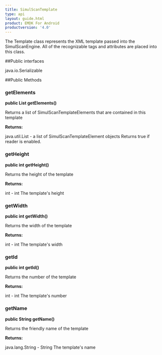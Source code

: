 ```yaml
---
title: SimulScanTemplate
type: api
layout: guide.html
product: EMDK For Android
productversion: '4.0'
---
```



The Template class represents the XML template passed into the SimulScanEngine. 
 All of the recognizable tags and attributes are placed into this class.

##Public interfaces

java.io.Serializable

##Public Methods

### getElements

**public List getElements()**

Returns a list of SimulScanTemplateElements that are contained in this template

**Returns:**

java.util.List - a list of SimulScanTemplateElement objects 
 			Returns true if reader is enabled.

### getHeight

**public int getHeight()**

Returns the height of the template

**Returns:**

int - int 
 			The template's height

### getWidth

**public int getWidth()**

Returns the width of the template

**Returns:**

int - int 
 			The template's width

### getId

**public int getId()**

Returns the number of the template

**Returns:**

int - int 
 			The template's number

### getName

**public String getName()**

Returns the friendly name of the template

**Returns:**

java.lang.String - String 
 			The template's name









